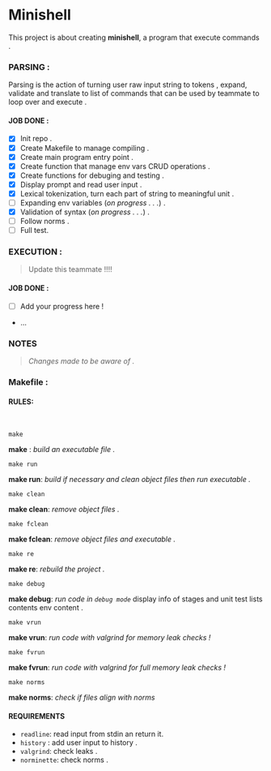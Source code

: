 # Minishell

This project is about creating **minishell**, a program that execute commands .

### PARSING :

Parsing is the action of turning user raw input string to tokens , expand, validate and translate to list of commands that can be used by teammate to loop over and execute .

#### JOB DONE  :

- [x]  Init repo .
- [x] Create Makefile to manage compiling .
- [x] Create main program entry point .
- [x] Create function that manage env vars CRUD operations .
- [x] Create functions for debuging and testing .
- [x] Display prompt and read user input .
- [x] Lexical tokenization, turn each part of string to meaningful unit .
- [ ] Expanding env variables (*on progress . . .*) .
- [x] Validation of syntax (*on progress . . .*) .
- [ ] Follow norms .
- [ ] Full test.

### EXECUTION :

> Update this teammate !!!!






#### JOB DONE  :


- [ ] Add your progress here !
- ...


### NOTES

> *Changes made to be aware of .*




### Makefile  :

#### RULES:
<BR>
 
    make

 **make**
:   *build an executable file  .*

    make run

**make run**: *build if necessary and clean object files then run executable .*

    make clean

**make clean**: *remove object files .*
    
    make fclean

**make fclean**: *remove object files and executable .*

    make re

**make re**: *rebuild the project .*

    make debug

**make debug**: *run code in ```debug mode```* display info of stages and unit test lists contents env content .


    make vrun

**make vrun**: *run code with valgrind for memory leak checks !*

    make fvrun

**make fvrun**: *run code with valgrind for full memory leak checks !*


    make norms

**make norms**: *check if files align with norms*

#### REQUIREMENTS

- ```readline```: read input from stdin an return it.
- ```history``` : add user input to history .
- ```valgrind```: check leaks .
- ```norminette```: check norms .
